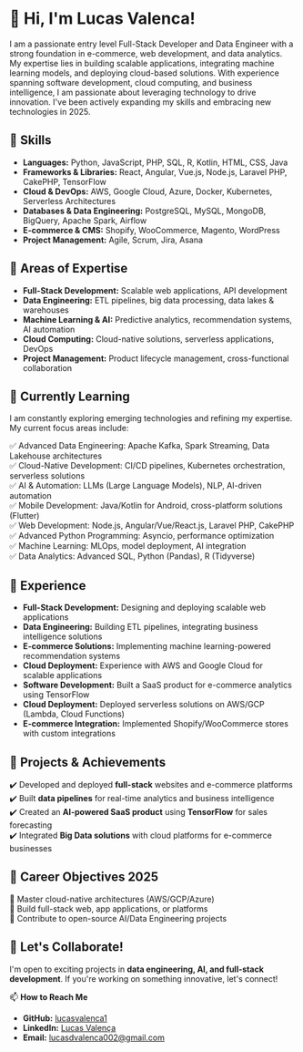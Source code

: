 # 👋 Hi, I'm Lucas Valenca!

I am a passionate entry level Full-Stack Developer and Data Engineer with a strong foundation in e-commerce, web development, and data analytics. My expertise lies in building scalable applications, integrating machine learning models, and deploying cloud-based solutions. With experience spanning software development, cloud computing, and business intelligence, I am passionate about leveraging technology to drive innovation. I've been actively expanding my skills and embracing new technologies in 2025.

## 🔧 Skills

- **Languages:** Python, JavaScript, PHP, SQL, R, Kotlin, HTML, CSS, Java  
- **Frameworks & Libraries:** React, Angular, Vue.js, Node.js, Laravel PHP, CakePHP, TensorFlow  
- **Cloud & DevOps:** AWS, Google Cloud, Azure, Docker, Kubernetes, Serverless Architectures  
- **Databases & Data Engineering:** PostgreSQL, MySQL, MongoDB, BigQuery, Apache Spark, Airflow  
- **E-commerce & CMS:** Shopify, WooCommerce, Magento, WordPress  
- **Project Management:** Agile, Scrum, Jira, Asana  

## 🎯 Areas of Expertise

- **Full-Stack Development:** Scalable web applications, API development  
- **Data Engineering:** ETL pipelines, big data processing, data lakes & warehouses  
- **Machine Learning & AI:** Predictive analytics, recommendation systems, AI automation  
- **Cloud Computing:** Cloud-native solutions, serverless applications, DevOps  
- **Project Management:** Product lifecycle management, cross-functional collaboration  

## 🌱 Currently Learning

I am constantly exploring emerging technologies and refining my expertise. My current focus areas include:

✅ Advanced Data Engineering: Apache Kafka, Spark Streaming, Data Lakehouse architectures  
✅ Cloud-Native Development: CI/CD pipelines, Kubernetes orchestration, serverless solutions  
✅ AI & Automation: LLMs (Large Language Models), NLP, AI-driven automation  
✅ Mobile Development: Java/Kotlin for Android, cross-platform solutions (Flutter)  
✅ Web Development: Node.js, Angular/Vue/React.js, Laravel PHP, CakePHP  
✅ Advanced Python Programming: Asyncio, performance optimization  
✅ Machine Learning: MLOps, model deployment, AI integration  
✅ Data Analytics: Advanced SQL, Python (Pandas), R (Tidyverse)  

## 💼 Experience  

- **Full-Stack Development:** Designing and deploying scalable web applications  
- **Data Engineering:** Building ETL pipelines, integrating business intelligence solutions  
- **E-commerce Solutions:** Implementing machine learning-powered recommendation systems  
- **Cloud Deployment:** Experience with AWS and Google Cloud for scalable applications  
- **Software Development:** Built a SaaS product for e-commerce analytics using TensorFlow   
- **Cloud Deployment:** Deployed serverless solutions on AWS/GCP (Lambda, Cloud Functions)  
- **E-commerce Integration:** Implemented Shopify/WooCommerce stores with custom integrations  

## 🚀 Projects & Achievements

✔️ Developed and deployed **full-stack** websites and e-commerce platforms  
✔️ Built **data pipelines** for real-time analytics and business intelligence  
✔️ Created an **AI-powered SaaS product** using **TensorFlow** for sales forecasting  
✔️ Integrated **Big Data solutions** with cloud platforms for e-commerce businesses  

## 🎯 Career Objectives 2025

🔹 Master cloud-native architectures (AWS/GCP/Azure)  
🔹 Build full-stack web, app applications, or platforms  
🔹 Contribute to open-source AI/Data Engineering projects

## 🤝 Let's Collaborate!

I'm open to exciting projects in **data engineering, AI, and full-stack development**. If you're working on something innovative, let's connect!

📫 **How to Reach Me**  
- **GitHub:** [lucasvalenca1](https://github.com/lucasvalenca1)  
- **LinkedIn:** [Lucas Valença](https://www.linkedin.com/in/lucasvalenca)  
- **Email:** lucasdvalenca002@gmail.com  
